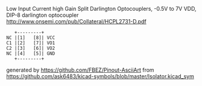 Low Input Current high Gain Split Darlington Optocouplers, -0.5V to 7V VDD, DIP-8
darlington optocoupler
http://www.onsemi.com/pub/Collateral/HCPL2731-D.pdf


	   +---------+
	NC |[1]   [8]| VCC
	C1 |[2]   [7]| VO1
	C2 |[3]   [6]| VO2
	NC |[4]   [5]| GND
	   +---------+


generated by https://github.com/FBEZ/Pinout-AsciiArt from https://github.com/ask6483/kicad-symbols/blob/master/Isolator.kicad_sym